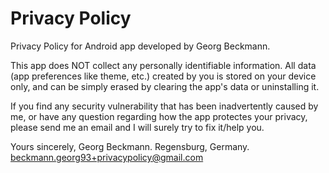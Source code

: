 # Privacy Policy


Privacy Policy for Android app developed by Georg Beckmann.

This app does NOT collect any personally identifiable information. All data (app preferences like theme, etc.) created by you is stored on your device only, and can be simply erased by clearing the app's data or uninstalling it.

If you find any security vulnerability that has been inadvertently caused by me, or have any question regarding how the app protectes your privacy, please send me an email and I will surely try to fix it/help you.

Yours sincerely,
Georg Beckmann.
Regensburg, Germany.
beckmann.georg93+privacypolicy@gmail.com
